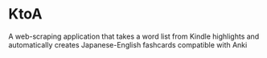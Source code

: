 # KtoA
A web-scraping application that takes a word list from Kindle highlights and automatically creates Japanese-English fashcards compatible with Anki
